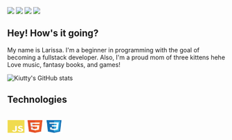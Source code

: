 <div> 
  <a href="https://www.instagram.com/lkiuttyl/" target="_blank"><img src="https://img.shields.io/badge/-Instagram-%23E4405F?style=for-the-badge&logo=instagram&logoColor=white" target="_blank"></a>  
  <a href="https://www.linkedin.com/in/larissa-de-souza-b937a3180/" target="_blank"><img src="https://img.shields.io/badge/-LinkedIn-%230077B5?style=for-the-badge&logo=linkedin&logoColor=white"   target="_blank"></a> 
 	<a href="https://www.twitch.tv/kiutty" target="_blank"><img src="https://img.shields.io/badge/Twitch-9146FF?style=for-the-badge&logo=twitch&logoColor=white" target="_blank"></a>
  <a href = "mailto:larissa.souza1941@gmail.com"><img src="https://img.shields.io/badge/-Gmail-%23333?style=for-the-badge&logo=gmail&logoColor=white" target="_blank"></a>
</div>

## Hey! How's it going?

My name is Larissa. I'm a beginner in programming with the goal of becoming a fullstack developer.
Also, I'm a proud mom of three kittens hehe 
Love music, fantasy books, and games!

![Kiutty's GitHub stats](https://github-readme-stats.vercel.app/api?username=LarissaKiutty&show_icons=true&theme=dracula)
<!--[![Top Langs](https://github-readme-stats.vercel.app/api/top-langs/?username=LarissaKiutty)](https://github.com/LarissaKiutty/github-readme-stats)-->

## Technologies
<div style="display: inline_block"><br>
  <img align="center" alt="kiutty-Js" height="30" width="40" src="https://raw.githubusercontent.com/devicons/devicon/master/icons/javascript/javascript-plain.svg">
  <img align="center" alt="kiutty-HTML" height="30" width="40" src="https://raw.githubusercontent.com/devicons/devicon/master/icons/html5/html5-original.svg">
  <img align="center" alt="kiutty-CSS" height="30" width="40" src="https://raw.githubusercontent.com/devicons/devicon/master/icons/css3/css3-original.svg">
</div>
